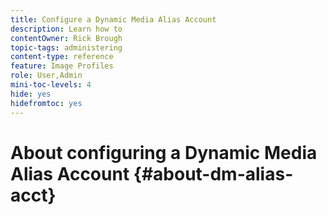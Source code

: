```yaml
---
title: Configure a Dynamic Media Alias Account
description: Learn how to 
contentOwner: Rick Brough
topic-tags: administering
content-type: reference
feature: Image Profiles
role: User,Admin
mini-toc-levels: 4
hide: yes
hidefromtoc: yes
---
```

# About configuring a Dynamic Media Alias Account {#about-dm-alias-acct}



